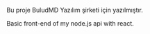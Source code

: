 Bu proje BuludMD Yazılım şirketi için yazılmıştır.

Basic front-end of my node.js api with react. 

